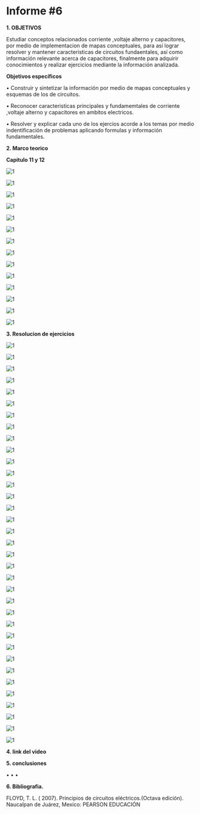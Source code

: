 # Informe #6

**1. OBJETIVOS**

Estudiar conceptos relacionados corriente ,voltaje alterno y capacitores, por medio de implementacion de mapas conceptuales, para así lograr resolver y mantener caracteristicas de circuitos fundaentales, así como información relevante acerca de capacitores, finalmente para adquirir conocimientos y realizar ejercicios mediante la información analizada.

**Objetivos específicos**

• Construir y sintetizar la información por medio de mapas conceptuales y esquemas de los de circuitos.

• Reconocer caracteristicas principales y fundamemtales de corriente ,voltaje alterno y capacitores en ambitos electricos.

• Resolver y explicar cada uno de los ejercios acorde a los temas por medio indentificación de problemas aplicando formulas y información fundamentales.

**2. Marco teorico**

**Capitulo 11 y 12**

![1](https://github.com/Gomez-Erick/Fundamentos-de-circuirtos/blob/32a2557aba7f773b81f7389388bc252f89fa66cf/imagenes%206/1g.PNG)

![1](https://github.com/Gomez-Erick/Fundamentos-de-circuirtos/blob/32a2557aba7f773b81f7389388bc252f89fa66cf/imagenes%206/2g.PNG)

![1](https://github.com/Gomez-Erick/Fundamentos-de-circuirtos/blob/32a2557aba7f773b81f7389388bc252f89fa66cf/imagenes%206/3g.PNG)

![1](https://github.com/Gomez-Erick/Fundamentos-de-circuirtos/blob/32a2557aba7f773b81f7389388bc252f89fa66cf/imagenes%206/4g.PNG)

![1](https://github.com/Gomez-Erick/Fundamentos-de-circuirtos/blob/32a2557aba7f773b81f7389388bc252f89fa66cf/imagenes%206/5g.PNG)

![1](https://github.com/Gomez-Erick/Fundamentos-de-circuirtos/blob/32a2557aba7f773b81f7389388bc252f89fa66cf/imagenes%206/6g.PNG)

![1](https://github.com/Gomez-Erick/Fundamentos-de-circuirtos/blob/32a2557aba7f773b81f7389388bc252f89fa66cf/imagenes%206/7g.PNG)

![1](https://github.com/Gomez-Erick/Fundamentos-de-circuirtos/blob/32a2557aba7f773b81f7389388bc252f89fa66cf/imagenes%206/8g.PNG)

![1](https://github.com/Gomez-Erick/Fundamentos-de-circuirtos/blob/32a2557aba7f773b81f7389388bc252f89fa66cf/imagenes%206/9g.PNG)

![1](https://github.com/Gomez-Erick/Fundamentos-de-circuirtos/blob/32a2557aba7f773b81f7389388bc252f89fa66cf/imagenes%206/10g.PNG)

![1](https://github.com/Gomez-Erick/Fundamentos-de-circuirtos/blob/32a2557aba7f773b81f7389388bc252f89fa66cf/imagenes%206/11g.PNG)

![1](https://github.com/Gomez-Erick/Fundamentos-de-circuirtos/blob/32a2557aba7f773b81f7389388bc252f89fa66cf/imagenes%206/12g.PNG)

![1](https://github.com/Gomez-Erick/Fundamentos-de-circuirtos/blob/32a2557aba7f773b81f7389388bc252f89fa66cf/imagenes%206/13g.PNG)

![1](https://github.com/Gomez-Erick/Fundamentos-de-circuirtos/blob/32a2557aba7f773b81f7389388bc252f89fa66cf/imagenes%206/14g.PNG)

**3. Resolucion de ejercicios**

![1](https://github.com/Gomez-Erick/Fundamentos-de-circuirtos/blob/d81850b7359132035b6538146f1e3adb9199dd55/imagenes%206/ejercicios%206/1v.PNG)

![1](https://github.com/Gomez-Erick/Fundamentos-de-circuirtos/blob/d81850b7359132035b6538146f1e3adb9199dd55/imagenes%206/ejercicios%206/2v.PNG)

![1](https://github.com/Gomez-Erick/Fundamentos-de-circuirtos/blob/d81850b7359132035b6538146f1e3adb9199dd55/imagenes%206/ejercicios%206/3v.PNG)

![1](https://github.com/Gomez-Erick/Fundamentos-de-circuirtos/blob/d81850b7359132035b6538146f1e3adb9199dd55/imagenes%206/ejercicios%206/4v.PNG)

![1](https://github.com/Gomez-Erick/Fundamentos-de-circuirtos/blob/d81850b7359132035b6538146f1e3adb9199dd55/imagenes%206/ejercicios%206/5v.PNG)

![1](https://github.com/Gomez-Erick/Fundamentos-de-circuirtos/blob/d81850b7359132035b6538146f1e3adb9199dd55/imagenes%206/ejercicios%206/6v.PNG)

![1](https://github.com/Gomez-Erick/Fundamentos-de-circuirtos/blob/d81850b7359132035b6538146f1e3adb9199dd55/imagenes%206/ejercicios%206/7v.PNG)

![1](https://github.com/Gomez-Erick/Fundamentos-de-circuirtos/blob/d81850b7359132035b6538146f1e3adb9199dd55/imagenes%206/ejercicios%206/8v.PNG)

![1](https://github.com/Gomez-Erick/Fundamentos-de-circuirtos/blob/d81850b7359132035b6538146f1e3adb9199dd55/imagenes%206/ejercicios%206/9v.PNG)

![1](https://github.com/Gomez-Erick/Fundamentos-de-circuirtos/blob/d81850b7359132035b6538146f1e3adb9199dd55/imagenes%206/ejercicios%206/10v.PNG)

![1](https://github.com/Gomez-Erick/Fundamentos-de-circuirtos/blob/d81850b7359132035b6538146f1e3adb9199dd55/imagenes%206/ejercicios%206/11v.PNG)

![1](https://github.com/Gomez-Erick/Fundamentos-de-circuirtos/blob/d81850b7359132035b6538146f1e3adb9199dd55/imagenes%206/ejercicios%206/12v.PNG)

![1](https://github.com/Gomez-Erick/Fundamentos-de-circuirtos/blob/d81850b7359132035b6538146f1e3adb9199dd55/imagenes%206/ejercicios%206/13v.PNG)

![1](https://github.com/Gomez-Erick/Fundamentos-de-circuirtos/blob/d81850b7359132035b6538146f1e3adb9199dd55/imagenes%206/ejercicios%206/14v.PNG)

![1](https://github.com/Gomez-Erick/Fundamentos-de-circuirtos/blob/d81850b7359132035b6538146f1e3adb9199dd55/imagenes%206/ejercicios%206/15v.PNG)

![1](https://github.com/Gomez-Erick/Fundamentos-de-circuirtos/blob/d81850b7359132035b6538146f1e3adb9199dd55/imagenes%206/ejercicios%206/16v.PNG)

![1](https://github.com/Gomez-Erick/Fundamentos-de-circuirtos/blob/d81850b7359132035b6538146f1e3adb9199dd55/imagenes%206/ejercicios%206/17v.PNG)

![1](https://github.com/Gomez-Erick/Fundamentos-de-circuirtos/blob/d81850b7359132035b6538146f1e3adb9199dd55/imagenes%206/ejercicios%206/18v.PNG)

![1](https://github.com/Gomez-Erick/Fundamentos-de-circuirtos/blob/d81850b7359132035b6538146f1e3adb9199dd55/imagenes%206/ejercicios%206/19v.PNG)

![1](https://github.com/Gomez-Erick/Fundamentos-de-circuirtos/blob/d81850b7359132035b6538146f1e3adb9199dd55/imagenes%206/ejercicios%206/20v.PNG)

![1](https://github.com/Gomez-Erick/Fundamentos-de-circuirtos/blob/d81850b7359132035b6538146f1e3adb9199dd55/imagenes%206/ejercicios%206/21v.PNG)

![1](https://github.com/Gomez-Erick/Fundamentos-de-circuirtos/blob/d81850b7359132035b6538146f1e3adb9199dd55/imagenes%206/ejercicios%206/22v.PNG)

![1](https://github.com/Gomez-Erick/Fundamentos-de-circuirtos/blob/d81850b7359132035b6538146f1e3adb9199dd55/imagenes%206/ejercicios%206/23v.PNG)

![1](https://github.com/Gomez-Erick/Fundamentos-de-circuirtos/blob/d81850b7359132035b6538146f1e3adb9199dd55/imagenes%206/ejercicios%206/24v.PNG)

![1](https://github.com/Gomez-Erick/Fundamentos-de-circuirtos/blob/d81850b7359132035b6538146f1e3adb9199dd55/imagenes%206/ejercicios%206/25v.PNG)

![1](https://github.com/Gomez-Erick/Fundamentos-de-circuirtos/blob/d81850b7359132035b6538146f1e3adb9199dd55/imagenes%206/ejercicios%206/26v.PNG)

![1](https://github.com/Gomez-Erick/Fundamentos-de-circuirtos/blob/d81850b7359132035b6538146f1e3adb9199dd55/imagenes%206/ejercicios%206/27v.PNG)

![1](https://github.com/Gomez-Erick/Fundamentos-de-circuirtos/blob/d81850b7359132035b6538146f1e3adb9199dd55/imagenes%206/ejercicios%206/28v.PNG)

![1](https://github.com/Gomez-Erick/Fundamentos-de-circuirtos/blob/d81850b7359132035b6538146f1e3adb9199dd55/imagenes%206/ejercicios%206/29v.PNG)

![1](https://github.com/Gomez-Erick/Fundamentos-de-circuirtos/blob/d81850b7359132035b6538146f1e3adb9199dd55/imagenes%206/ejercicios%206/30v.PNG)

![1](https://github.com/Gomez-Erick/Fundamentos-de-circuirtos/blob/d81850b7359132035b6538146f1e3adb9199dd55/imagenes%206/ejercicios%206/31v.PNG)

![1](https://github.com/Gomez-Erick/Fundamentos-de-circuirtos/blob/d81850b7359132035b6538146f1e3adb9199dd55/imagenes%206/ejercicios%206/32v.PNG)

![1](https://github.com/Gomez-Erick/Fundamentos-de-circuirtos/blob/d81850b7359132035b6538146f1e3adb9199dd55/imagenes%206/ejercicios%206/33v.PNG)

![1](https://github.com/Gomez-Erick/Fundamentos-de-circuirtos/blob/d81850b7359132035b6538146f1e3adb9199dd55/imagenes%206/ejercicios%206/34v.PNG)

![1](https://github.com/Gomez-Erick/Fundamentos-de-circuirtos/blob/d81850b7359132035b6538146f1e3adb9199dd55/imagenes%206/ejercicios%206/35v.PNG)

**4. link del video**


**5. conclusiones**

• 
• 
•

**6. Bibliografia.**

FLOYD, T. L. ( 2007). Principios de circuitos eléctricos.(Octava edición). Naucalpan de Juárez, Mexico: PEARSON EDUCACIÓN
